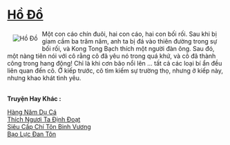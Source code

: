 <a href="https://truyentiki.com/ho-do.30458/" title="Hồ Đồ"><h1>Hồ Đồ</h1></a><div style="display:table"><img align="right" style="float: left; padding: 10px;" src="https://truyentiki.com/a/img/str/src/30458.jpg" alt="Hồ Đồ">Một con cáo chín đuôi, hai con cáo, hai con bối rối. Sau khi bị giam cầm ba trăm năm, anh ta bị đá vào thiên đường trong sự bối rối, và Kong Tong Bạch thích một người đàn ông. Sau đó, một nàng tiên nói với cô rằng cô đã yêu nó trong quá khứ, và cô đã thành công trong hang động! Chỉ là khi cơn bão nổi lên ... tất cả các loại bí ẩn đều liên quan đến cô. Ở kiếp trước, cô tìm kiếm sự trường thọ, nhưng ở kiếp này, nhưng khao khát tình yêu.</div><p><br><b>Truyện Hay Khác :</b></p><a href="https://truyentiki.com/hang-nam-du-ca.30457/" alt="Hàng Năm Dụ Cá">Hàng Năm Dụ Cá</a><br/><a href="https://github.com/nownovels/top500/tree/master/truyenhay/33763/" alt="Thích Ngươi Ta Định Đoạt">Thích Ngươi Ta Định Đoạt</a><br/><a href="https://github.com/nownovels/top500/tree/master/truyenhay/33507/" alt="Siêu Cấp Chí Tôn Binh Vương">Siêu Cấp Chí Tôn Binh Vương</a><br/><a href="https://github.com/nownovels/top500/tree/master/truyenhay/33510/" alt="Bạo Lực Đan Tôn">Bạo Lực Đan Tôn</a><br/>